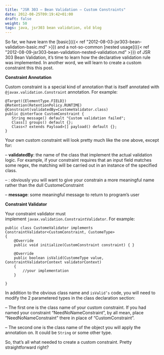 ```yaml
---
title: "JSR 303 – Bean Validation – Custom Constraints"
date: 2012-08-25T09:19:42+01:00
draft: false
weight: 50
tags: java, jsr303 bean validation, old blog
---
```



So far, we have learn the [basic]({{< ref "2012-08-03-jsr303-bean-validation-basic.md" >}}) and a not-so-common [nested usage]({{< ref "2012-08-09-jsr303-bean-validation-nested-validation.md" >}}) of JSR 303 Bean Validation, it’s time to learn how the declarative validation rule was implemented. In another word, we will learn to create a custom constraint this this post.

**Constraint Annotation**

Custom constraint is a special kind of annotation that is itself annotated with `@javax.validation.Constraint` annotation. For example:

```
@Target({ElementType.FIELD})
@Retention(RetentionPolicy.RUNTIME)
@Constraint(validatedBy=CustomeValidator.class) 
public @interface CustomConstraint {
   String message() default "Custom validation failed";
   Class[] groups() default {};
   Class<? extends Payload>[] payload() default {};
}
```

Your own custom constraint will look pretty much like the one above, except for:

– **validatedBy**: the name of the class that implement the actual validation logic. For example, if your constraint requires that an input field matches some regex, the matching will be carried out in an instance of the specified class.

– **<annotation name>**: obviously you will want to give your constrain a more meaningful name rather than the dull CustomeConstraint

– **message**: some meaningful message to return to program’s user

**Constraint Validator**

Your constraint validator must implement `javax.validation.ConstraintValidator`. For example:

```
public class CustomeValidator implements ConstraintValidator<CustomConstraint, CustomeType>
{
    @Override
    public void initialize(CustomConstraint constraint) { }
 
    @Override
    public boolean isValid(CustomeType value, ConstraintValidatorContext validatorContext)
    {
        //your implementation
    }
 
}
```


In addition to the obvious class name and `isValid’s` code, you will need to modify the 2 parametered types in the class declaration section:

– The first one is the class name of your custom constraint. If you had named your constraint “NeedNoNameConstraint”, by all mean, place “NeedNoNameConstraint” there in place of “CustomConstraint”.

– The second one is the class name of the object you will apply the annotation on. It could be `String` or some other type.

So, that’s all what needed to create a custom constraint. Pretty straightforward right?